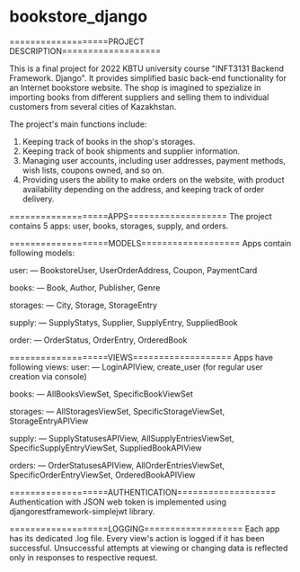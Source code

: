 # bookstore_django
===================PROJECT DESCRIPTION===================

This is a final project for 2022 KBTU university course "INFT3131 Backend Framework. Django". It provides simplified basic back-end functionality for
an Internet bookstore website. The shop is imagined to spezialize in importing books from different suppliers and selling them to individual customers
from several cities of Kazakhstan.

The project's main functions include:
1. Keeping track of books in the shop's storages.
2. Keeping track of book shipments and supplier information.
3. Managing user accounts, including user addresses, payment methods, wish lists, coupons owned, and so on.
4. Providing users the ability to make orders on the website, with product availability depending on the address, and keeping track of order delivery.


===================APPS===================
The project contains 5 apps: user, books, storages, supply, and orders.


===================MODELS===================
Apps contain following models:

user:
— BookstoreUser, UserOrderAddress, Coupon, PaymentCard

books:
— Book, Author, Publisher, Genre

storages:
— City, Storage, StorageEntry

supply:
— SupplyStatys, Supplier, SupplyEntry, SuppliedBook

order:
— OrderStatus, OrderEntry, OrderedBook


===================VIEWS===================
Apps have following views:
user:
— LoginAPIView, create_user (for regular user creation via console)

books:
— AllBooksViewSet, SpecificBookViewSet

storages:
— AllStoragesViewSet, SpecificStorageViewSet, StorageEntryAPIView

supply:
— SupplyStatusesAPIView, AllSupplyEntriesViewSet, SpecificSupplyEntryViewSet, SuppliedBookAPIView

orders:
— OrderStatusesAPIView, AllOrderEntriesViewSet, SpecificOrderEntryViewSet, OrderedBookAPIView


===================AUTHENTICATION===================
Authentication with JSON web token is implemented using djangorestframework-simplejwt library.


===================LOGGING===================
Each app has its dedicated .log file. Every view's action is logged if it has been successful. Unsuccessful attempts at viewing or changing data
is reflected only in responses to respective request.
